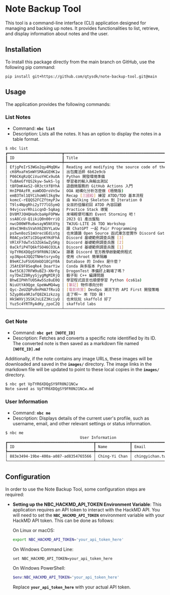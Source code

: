 # **Note Backup Tool**

This tool is a command-line interface (CLI) application designed for managing and backing up notes. It provides functionalities to list, retrieve, and display information about notes and the user.

## **Installation**

To install this package directly from the main branch on GitHub, use the following pip command:

```
pip install git+https://github.com/qtysdk/note-backup-tool.git@main
```

## **Usage**

The application provides the following commands:

### **List Notes**

- Command: **`nbc list`**
- Description: Lists all the notes. It has an option to display the notes in a table format.

```bash
$ nbc list
┏━━━━━━━━━━━━━━━━━━━━━━━━┳━━━━━━━━━━━━━━━━━━━━━━━━━━━━━━━━━━━━━━━━━━━━━━━━━━━━━━━━━━━━┳━━━━━━━━━━━━━━━━━━━━━━━━━━━━┓
┃ ID                     ┃ Title                                                      ┃               Published At ┃
┡━━━━━━━━━━━━━━━━━━━━━━━━╇━━━━━━━━━━━━━━━━━━━━━━━━━━━━━━━━━━━━━━━━━━━━━━━━━━━━━━━━━━━━╇━━━━━━━━━━━━━━━━━━━━━━━━━━━━┩
│ EfjgPeIrS3WGo2qy4MqQKw │ Reading and modifying the source code of the dbt adapter   │              not published │
│ cK6MxaFmSmWYSMAaGEHK1w │ 出包魔法師 6b62e9cb                                        │ 2023-07-08T19:31:46.104000 │
│ P06CKqRzQCiVuoYHCx9uOA │ Python 開發環境準備                                        │ 2023-07-02T13:08:01.916000 │
│ TuBAeGfYQS2kyw-5wkS-lg │ 學習者的輸入與輸出測試                                     │ 2023-06-28T08:56:23.679000 │
│ tBFDmK4eS2-OR3ctXfBYhA │ 遊戲微服務的 GitHub Actions 入門                           │ 2023-06-20T13:09:20.131000 │
│ HnIP0AzFR_eaWDODroVn5w │ OOA 結構化分析怎麼做 (極簡版)                              │ 2023-06-09T23:51:29.305000 │
│ emB3Tml1QYCihoW6l3kg9w │ Recap [三國殺] 練習 ATDD/TDD 基本流程                      │ 2023-06-06T12:19:07.095000 │
│ komcC-rEQQS2FCZftmyPJw │ 由 Walking Skeleton 到 Iteration 0                         │ 2023-06-03T13:27:39.935000 │
│ T9ls4NpgRhi2y777lGSymQ │ 女巫的佳釀初回 ATDD 內容回顧                               │ 2023-05-28T11:57:21.403000 │
│ 94vjcuvrRhiicqnD-5qAag │ Practice Stack 導覽                                        │ 2023-04-14T20:46:29.573000 │
│ DV8M7JOHQHa9cbaHpFOPWw │ 來場輕便可攜的 Event Storming 吧！                         │ 2023-04-16T23:40:25.784000 │
│ ssA8CcU-Q1ikiQ0n00rriQ │ 2023 Q1 產出盤點                                           │ 2023-03-29T13:40:17.764000 │
│ nwcD00WFRu6wsayW5NtXYg │ TWJUG-LITE 26 TDD Workshop                                 │ 2023-03-08T19:44:13.863000 │
│ A9xC9H8sSVahX6Z8VYLaUw │ 跟 ChatGPT 一起 Pair Programming                           │ 2023-02-28T11:28:00.496000 │
│ ps5wn8ozS1mUrecUEdistg │ 也來讀讀 Open Source 函式庫怎麼實作 Discord Gateway 的部分 │ 2023-02-19T20:31:35.096000 │
│ R0ACyxSKTiCDGqnKYKdFhA │ Discord 基礎範例調查兵團 [3]                               │ 2023-02-07T00:15:27.557000 │
│ VRlXF7dwTxS3ZGkGwZySKg │ Discord 基礎範例調查兵團 [2]                               │ 2023-02-06T18:26:43.247000 │
│ 0aCkfiP4TQ6kfSO46CO3LA │ Discord 基礎範例調查兵團 [1]                               │ 2023-02-05T20:12:04.081000 │
│ VpTYR6XDQgSY9FR0NJ1NCw │ 跟著 Discord 官方教學啟動範例程式                          │ 2023-02-03T17:42:39.101000 │
│ xp3Npo4JQQ2TNHetsryvOg │ 使用 chroot 簡單隔離                                       │ 2023-02-01T21:41:40.422000 │
│ B9eKCJuFSUGXmbD18CpY0A │ Database 的 Index 是什麼？                                 │ 2023-01-27T17:08:44.343000 │
│ J5AtE9F8SeqRe4_DoarYiw │ Conda 與多版本 Python                                      │ 2023-01-03T10:33:45.882000 │
│ 6wt5C8J7RFW9uBZ3-XNrFg │ DrogonTest 準備好上戰場了嗎？                              │ 2022-12-25T01:23:08.840000 │
│ ny7DeZZ0RyySjygMgMIRjQ │ 骰子街 C++ 編譯問題                                        │ 2022-12-21T08:30:36.419000 │
│ BhwEIPHhTUO5Aw5Sz8uE0Q │ 學習程式語言也順便學習 Python (cs61a)                      │ 2022-12-17T17:05:55.709000 │
│ NiuUtYA9Qge_GpeWwMQ4wg │ [筆記] 物件導向分析                                        │ 2023-04-13T16:16:17.417000 │
│ Qyc-ZeUZQPu9nPHA7fRviQ │ [電影欣賞] DevOps 潮流下的 API First 開發策略              │ 2022-12-04T17:38:34.030000 │
│ 5Zyp86a9RJafQ8ZA1zkzzg │ 走了啊～ 來 TDD 辣！                                       │              not published │
│ HkSWXVj3SSKJsLEZ3KciyQ │ 也來玩玩 skaffold 好了                                     │ 2019-11-30T22:32:11.354000 │
│ Yuz5c4YRTRyAdKy_zpoC2Q │ skaffold labs                                              │              not published │
└────────────────────────┴────────────────────────────────────────────────────────────┴────────────────────────────┘
```

### **Get Note**

- Command: **`nbc get [NOTE_ID]`**
- Description: Fetches and converts a specific note identified by its ID. The converted note is then saved as a markdown file named **`[NOTE_ID].md`**

Additionally, if the note contains any image URLs, these images will be downloaded and saved in the **`images/`** directory. The image links in the markdown file will be updated to point to these local copies in the **`images/`** directory.

```bash
$ nbc get VpTYR6XDQgSY9FR0NJ1NCw
Note saved as VpTYR6XDQgSY9FR0NJ1NCw.md
```

### **User Information**

- Command: **`nbc me`**
- Description: Displays details of the current user's profile, such as username, email, and other relevant settings or status information.


```bash
$ nbc me
                                 User Information
┏━━━━━━━━━━━━━━━━━━━━━━━━━━━━━━━━━━━━━━┳━━━━━━━━━━━━━━━┳━━━━━━━━━━━━━━━━━━━━━━━━━━┓
┃ ID                                   ┃ Name          ┃ Email                    ┃
┡━━━━━━━━━━━━━━━━━━━━━━━━━━━━━━━━━━━━━━╇━━━━━━━━━━━━━━━╇━━━━━━━━━━━━━━━━━━━━━━━━━━┩
│ 883e3494-19be-400a-a087-ad8354765566 │ Ching-Yi Chan │ chingyichan.tw@gmail.com │
└──────────────────────────────────────┴───────────────┴──────────────────────────┘
```

## **Configuration**

In order to use the Note Backup Tool, some configuration steps are required:

- **Setting up the NBC_HACKMD_API_TOKEN Environment Variable**: This application requires an API token to interact with the HackMD API. You will need to set the **`NBC_HACKMD_API_TOKEN`** environment variable with your HackMD API token. This can be done as follows:
    
    On Linux or macOS:
    
    ```bash
    export NBC_HACKMD_API_TOKEN='your_api_token_here'
    ```
    
    On Windows Command Line:
    
    ```
    set NBC_HACKMD_API_TOKEN=your_api_token_here
    ```
    
    On Windows PowerShell:
    
    ```powershell
    $env:NBC_HACKMD_API_TOKEN='your_api_token_here'
    ```
    
    Replace **`your_api_token_here`** with your actual API token.